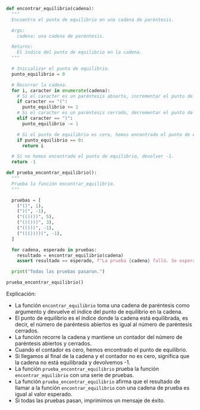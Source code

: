 ```python
def encontrar_equilibrio(cadena):
  """
  Encuentra el punto de equilibrio en una cadena de paréntesis.

  Args:
    cadena: una cadena de paréntesis.

  Returns:
    El índice del punto de equilibrio en la cadena.
  """

  # Inicializar el punto de equilibrio.
  punto_equilibrio = 0

  # Recorrer la cadena.
  for i, caracter in enumerate(cadena):
    # Si el caracter es un paréntesis abierto, incrementar el punto de equilibrio.
    if caracter == "(":
      punto_equilibrio += 1
    # Si el caracter es un paréntesis cerrado, decrementar el punto de equilibrio.
    elif caracter == ")":
      punto_equilibrio -= 1

    # Si el punto de equilibrio es cero, hemos encontrado el punto de equilibrio.
    if punto_equilibrio == 0:
      return i

  # Si no hemos encontrado el punto de equilibrio, devolver -1.
  return -1

def prueba_encontrar_equilibrio():
  """
  Prueba la función encontrar_equilibrio.
  """

  pruebas = [
    ("()", 1),
    (")(", -1),
    ("(()())", 5),
    ("((()))", 3),
    ("(()))", -1),
    ("((())))(", -1),
  ]

  for cadena, esperado in pruebas:
    resultado = encontrar_equilibrio(cadena)
    assert resultado == esperado, f"La prueba {cadena} falló. Se esperaba {esperado}, pero se obtuvo {resultado}."

  print("Todas las pruebas pasaron.")

prueba_encontrar_equilibrio()
```

Explicación:

* La función `encontrar_equilibrio` toma una cadena de paréntesis como argumento y devuelve el índice del punto de equilibrio en la cadena.
* El punto de equilibrio es el índice donde la cadena está equilibrada, es decir, el número de paréntesis abiertos es igual al número de paréntesis cerrados.
* La función recorre la cadena y mantiene un contador del número de paréntesis abiertos y cerrados.
* Cuando el contador es cero, hemos encontrado el punto de equilibrio.
* Si llegamos al final de la cadena y el contador no es cero, significa que la cadena no está equilibrada y devolvemos -1.
* La función `prueba_encontrar_equilibrio` prueba la función `encontrar_equilibrio` con una serie de pruebas.
* La función `prueba_encontrar_equilibrio` afirma que el resultado de llamar a la función `encontrar_equilibrio` con una cadena de prueba es igual al valor esperado.
* Si todas las pruebas pasan, imprimimos un mensaje de éxito.